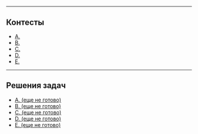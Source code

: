 # []()

---
## Контесты

- [A. ]()
- [B. ]()
- [C. ]()
- [D. ]()
- [E. ]()

---
## Решения задач

- [A. (еще не готово)](https://github.com/OkhotnikovFN/Yandex-Algorithms/tree/main/trainings_2.0/division_b/hw_1/task_a)
- [B. (еще не готово)](https://github.com/OkhotnikovFN/Yandex-Algorithms/tree/main/trainings_2.0/division_b/hw_1/task_b)
- [C. (еще не готово)](https://github.com/OkhotnikovFN/Yandex-Algorithms/tree/main/trainings_2.0/division_b/hw_1/task_c)
- [D. (еще не готово)](https://github.com/OkhotnikovFN/Yandex-Algorithms/tree/main/trainings_2.0/division_b/hw_1/task_d)
- [E. (еще не готово)](https://github.com/OkhotnikovFN/Yandex-Algorithms/tree/main/trainings_2.0/division_b/hw_1/task_e)
